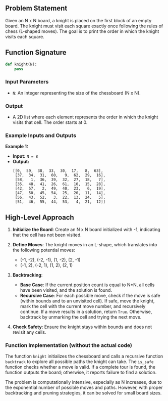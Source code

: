 ## Problem Statement

Given an N x N board, a knight is placed on the first block of an empty board. The knight must visit each square exactly once following the rules of chess (L-shaped moves). The goal is to print the order in which the knight visits each square.

## Function Signature

```python
def knight(N):
    pass
```

### Input Parameters

- `N`: An integer representing the size of the chessboard (N x N).

### Output

- A 2D list where each element represents the order in which the knight visits that cell. The order starts at 0.

### Example Inputs and Outputs

**Example 1:**

- **Input:** `N = 8`
- **Output:**
  ```
  [[0,  59,  38,  33,  30,  17,   8,  63],
   [37,  34,  31,  60,   9,  62,  29,  16],
   [58,   1,  36,  39,  32,  27,  18,   7],
   [35,  48,  41,  26,  61,  10,  15,  28],
   [42,  57,   2,  49,  40,  23,   6,  19],
   [47,  50,  45,  54,  25,  20,  11,  14],
   [56,  43,  52,   3,  22,  13,  24,   5],
   [51,  46,  55,  44,  53,   4,  21,  12]]
  ```

## High-Level Approach

1. **Initialize the Board**: Create an N x N board initialized with -1, indicating that the cell has not been visited.

2. **Define Moves**: The knight moves in an L-shape, which translates into the following potential moves:
   - (-1, -2), (-2, -1), (1, -2), (2, -1)
   - (-1, 2), (-2, 1), (1, 2), (2, 1)

3. **Backtracking**:
   - **Base Case**: If the current position count is equal to N\*N, all cells have been visited, and the solution is found.
   - **Recursive Case**: For each possible move, check if the move is safe (within bounds and to an unvisited cell). If safe, move the knight, mark the cell with the current move number, and recursively continue. If a move results in a solution, return `True`. Otherwise, backtrack by unmarking the cell and trying the next move.

4. **Check Safety**: Ensure the knight stays within bounds and does not revisit any cells.

### Function Implementation (without the actual code)

The function `knight` initializes the chessboard and calls a recursive function `backtrack` to explore all possible paths the knight can take. The `is_safe` function checks whether a move is valid. If a complete tour is found, the function outputs the board; otherwise, it reports failure to find a solution. 

The problem is computationally intensive, especially as N increases, due to the exponential number of possible moves and paths. However, with proper backtracking and pruning strategies, it can be solved for small board sizes.
